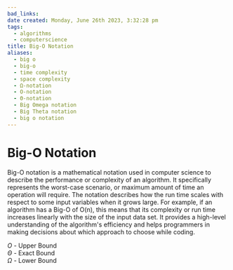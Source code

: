 ```yaml
---
bad_links: 
date created: Monday, June 26th 2023, 3:32:28 pm
tags:
  - algorithms
  - computerscience
title: Big-O Notation
aliases:
  - big o
  - big-o
  - time complexity
  - space complexity
  - Ω-notation
  - O-notation
  - Θ-notation
  - Big Omega notation
  - Big Theta notation
  - big o notation
---
```


# Big-O Notation

Big-O notation is a mathematical notation used in computer science to describe the performance or complexity of an algorithm. It specifically represents the worst-case scenario, or maximum amount of time an operation will require. The notation describes how the run time scales with respect to some input variables when it grows large. For example, if an algorithm has a Big-O of O(n), this means that its complexity or run time increases linearly with the size of the input data set. It provides a high-level understanding of the algorithm's efficiency and helps programmers in making decisions about which approach to choose while coding.

$O$ - Upper Bound  
$\Theta$ - Exact Bound  
$\Omega$ - Lower Bound
